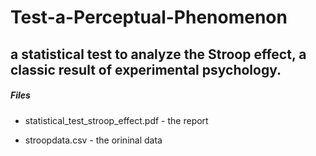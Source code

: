 # Test-a-Perceptual-Phenomenon

## a statistical test to analyze the Stroop effect, a classic result of experimental psychology.

##### Files
* statistical_test_stroop_effect.pdf - the report

* stroopdata.csv - the orininal data
